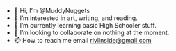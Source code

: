 - 👋 Hi, I’m @MuddyNuggets
- 👀 I’m interested in art, writing, and reading.
- 🌱 I’m currently learning basic High Schooler stuff.
- 💞️ I’m looking to collaborate on nothing at the moment.
- 📫 How to reach me email rivlinside@gmail.com

<!---
MuddyNuggets/MuddyNuggets is a ✨ special ✨ repository because its `README.md` (this file) appears on your GitHub profile.
You can click the Preview link to take a look at your changes.
--->
